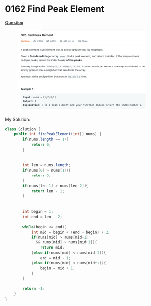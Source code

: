 # 0162 Find Peak Element

[Question](https://leetcode.com/problems/find-peak-element/)

<figure><img src="../.gitbook/assets/image (1) (1) (1).png" alt=""><figcaption></figcaption></figure>



My Solution:

```java
class Solution {
    public int findPeakElement(int[] nums) {
        if(nums.length == 1){
            return 0;
        }
        
        
        int len = nums.length;
        if(nums[0] > nums[1]){
            return 0;
        }
        if(nums[len-1] > nums[len-2]){
            return len - 1;
        }
        
        
        int begin = 1;
        int end = len - 2;
        
        while(begin <= end){
            int mid = begin + (end - begin) / 2;
            if(nums[mid] > nums[mid-1]
              && nums[mid] > nums[mid+1]){
                return mid;
            }else if(nums[mid] < nums[mid-1]){
                end = mid - 1;
            }else if(nums[mid] < nums[mid+1]){
                begin = mid + 1;
            }
        }
        
        return -1;
    }
}
```
